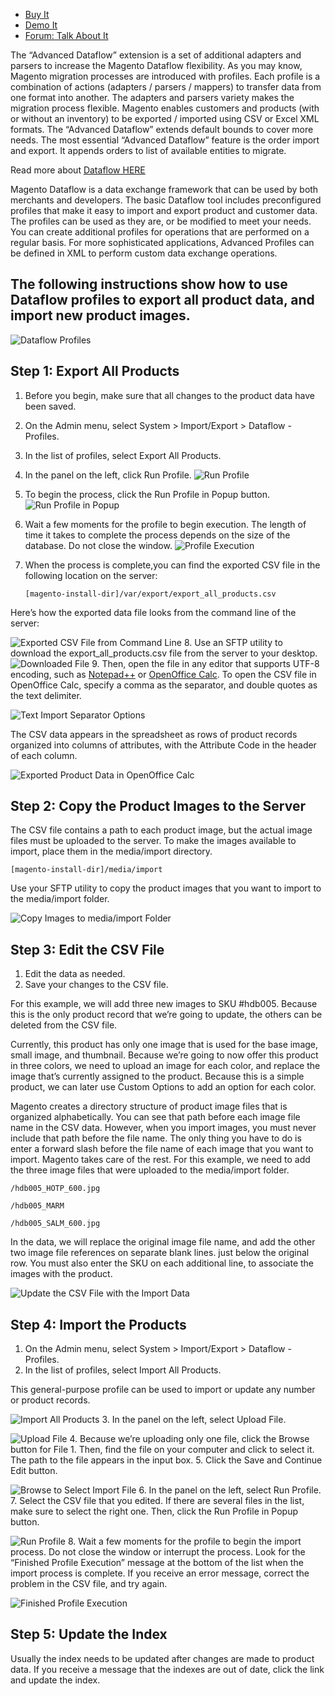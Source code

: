 
 - [Buy It](https://merchantprotocol.com/store/magento-extensions/magento-v1-0/advanced-dataflow.html)
 - [Demo It](http://demo.merchantprotocol.com/M1-advanced-data-flow)
 - [Forum: Talk About It](https://merchantprotocol.com/forums/forum/magento-plugin-forum/advanced-dataflow/)

The “Advanced Dataflow” extension is a set of additional adapters and parsers to increase the Magento Dataflow flexibility. As you may know, Magento migration processes are introduced with profiles. Each profile is a combination of actions (adapters / parsers / mappers) to transfer data from one format into another. The adapters and parsers variety makes the migration process flexible. Magento enables customers and products (with or without an inventory) to be exported / imported using CSV or Excel XML formats. The “Advanced Dataflow” extends default bounds to cover more needs. The most essential “Advanced Dataflow” feature is the order import and export. It appends orders to list of available entities to migrate.

Read more about [Dataflow HERE](http://docs.magento.com/m1/ce/user_guide/store-operations/dataflow.html)

Magento Dataflow is a data exchange framework that can be used by both merchants and developers. The basic Dataflow tool includes preconfigured profiles that make it easy to import and export product and customer data. The profiles can be used as they are, or be modified to meet your needs. You can create additional profiles for operations that are performed on a regular basis. For more sophisticated applications, Advanced Profiles can be defined in XML to perform custom data exchange operations.

The following instructions show how to use Dataflow profiles to export all product data, and import new product images.
-
![Dataflow Profiles](dataflow-profiles_thumb_0_0.png)

## Step 1: Export All Products

1. 	Before you begin, make sure that all changes to the product data have been saved.
2. 	On the Admin menu, select System > Import/Export > Dataflow - Profiles.
3. 	In the list of profiles, select Export All Products.
4. 	In the panel on the left, click  Run Profile.
![Run Profile](dataflow-run-profile_thumb_0_0.png)
5. 	To begin the process, click the Run Profile in Popup button.
![Run Profile in Popup](dataflow-run-profile-in-popup_thumb_0_0.png)
6. 	Wait a few moments for the profile to begin execution. The length of time it takes to complete the process depends on the size of the database. Do not close the window.
![Profile Execution](dataflow-profile-execution_thumb_0_0.png)
7. 	When the process is complete,you can find the exported CSV file in the following location on the server:

		[magento-install-dir]/var/export/export_all_products.csv

Here’s how the exported data file looks from the command line of the server:

![Exported CSV File from Command Line](dataflow-export-all-products-command-line_thumb_0_0.png)
8. 	Use an SFTP utility to download the export_all_products.csv file from the server to your desktop.
![Downloaded File](dataflow-export-download_thumb_0_0.png)
9. 	Then, open the file in any editor that supports UTF-8 encoding, such as [Notepad++](http://notepad-plus-plus.org/) or [OpenOffice Calc](https://www.openoffice.org/). To open the CSV file in OpenOffice Calc, specify a comma as the separator, and double quotes as the text delimiter.

![Text Import Separator Options](export-csv-open-office-comma_thumb_0_0.png)

The CSV data appears in the spreadsheet as rows of product records organized into columns of attributes, with the Attribute Code in the header of each column.

![Exported Product Data in OpenOffice Calc](export-product-csv-openoffice_thumb_0_0.png)


## Step 2: Copy the Product Images to the Server

The CSV file contains a path to each product image, but the actual image files must be uploaded to the server. To make the images available to import, place them in the media/import directory.

	[magento-install-dir]/media/import

Use your SFTP utility to copy the product images that you want to import to the media/import folder.

![Copy Images to media/import Folder](dataflow-import-images-sftp_thumb_0_0.png)


## Step 3: Edit the CSV File

1. 	Edit the data as needed.
2. 	Save your changes to the CSV file.

For this example, we will add three new images to SKU #hdb005. Because this is the only product record that we’re going to update, the others can be deleted from the CSV file.

Currently, this product has only one image that is used for the base image, small image, and thumbnail. Because we’re going to now offer this product in three colors, we need to upload an image for each color, and replace the image that’s currently assigned to the product. Because this is a simple product, we can later use Custom Options to add an option for each color.

Magento creates a directory structure of product image files that is organized alphabetically. You can see that path before each image file name in the CSV data. However, when you import images, you must never include that path before the file name. The only thing you have to do is enter a forward slash before the file name of each image that you want to import. Magento takes care of the rest. For this example, we need to add the three image files that were uploaded to the media/import folder.

	/hdb005_HOTP_600.jpg
	
    /hdb005_MARM
	
    /hdb005_SALM_600.jpg

In the data, we will replace the original image file name, and add the other two image file references on separate blank lines. just below the original row. You must also enter the SKU on each additional line, to associate the images with the product.

![Update the CSV File with the Import Data](dataflow-import-images-csv-data_thumb_0_0.png)


## Step 4: Import the Products

1. 	On the Admin menu, select System > Import/Export > Dataflow - Profiles.
2. 	In the list of profiles, select Import All Products.

This general-purpose profile can be used to import or update any number or product records.

![Import All Products](dataflow-import-all-products_thumb_0_0.png)
3. 	In the panel on the left, select Upload File.

![Upload File](dataflow-import-upload-file_thumb_0_0.png)
4. 	Because we’re uploading only one file, click the Browse button for File 1. Then, find the file on your computer and click to select it. The path to the file appears in the input box.
5. 	Click the Save and Continue Edit button.

![Browse to Select Import File](dataflow-import-browse.png)
6. 	In the panel on the left, select Run Profile.
7. 	Select the CSV file that you edited. If there are several files in the list, make sure to select the right one. Then, click the Run Profile in Popup button.

![Run Profile](dataflow-import-run-profile.png)
8. 	Wait a few moments for the profile to begin the import process. Do not close the window or interrupt the process. Look for the “Finished Profile Execution” message at the bottom of the list when the import process is complete. If you receive an error message, correct the problem in the CSV file, and try again.

![Finished Profile Execution](dataflow-import-complete.png)

## Step 5: Update the Index

Usually the index needs to be updated after changes are made to product data. If you receive a message that the indexes are out of date, click the link and update the index.
